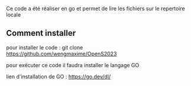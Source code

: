 Ce code a été réaliser en go et permet de lire les fichiers sur le repertoire locale

## Comment installer

pour installer le code : git clone https://github.com/wengmaxime/OpenS2023

pour exécuter ce code il faudra installer le langage GO

lien d'installation de GO : https://go.dev/dl/